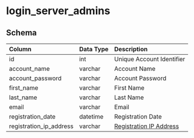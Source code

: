 # login_server_admins

## Schema
| Column | Data Type | Description |
| :--- | :--- | :--- |
| id | int | Unique Account Identifier |
| account_name | varchar | Account Name |
| account_password | varchar | Account Password |
| first_name | varchar | First Name |
| last_name | varchar | Last Name |
| email | varchar | Email |
| registration_date | datetime | Registration Date |
| registration_ip_address | varchar | [Registration IP Address](../../schema/account/account_ip.md) |

